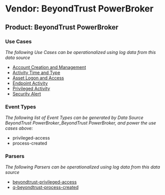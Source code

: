 Vendor: BeyondTrust PowerBroker
===============================
Product: BeyondTrust PowerBroker
--------------------------------

### Use Cases

_The following Use Cases can be operationalized using log data from this data source_

* [Account Creation and Management](../UseCases/usecase_account_creation_and_management.md)
* [Activity Time  and Type](../UseCases/usecase_activity_time__and_type.md)
* [Asset Logon and Access](../UseCases/usecase_asset_logon_and_access.md)
* [Endpoint Activity](../UseCases/usecase_endpoint_activity.md)
* [Privileged Activity](../UseCases/usecase_privileged_activity.md)
* [Security Alert](../UseCases/usecase_security_alert.md)


### Event Types

_The following list of Event Types can be generated by Data Source BeyondTrust PowerBroker_BeyondTrust PowerBroker, and power the use cases above:_

- privileged-access
- process-created


### Parsers

_The following Parsers can be operationalized using log data from this data source_

* [beyondtrust-privileged-access](../Parsers/parserContent_beyondtrust-privileged-access.md)
* [q-beyondtrust-process-created](../Parsers/parserContent_q-beyondtrust-process-created.md)
